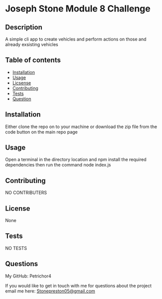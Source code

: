 
  # Joseph Stone Module 8 Challenge
  
  ## Description

  A simple cli app to create vehicles and perform actions on those and already exsisting vehicles
  ## Table of contents

  * [Installation](#installation)
  * [Usage](#usage)
  * [Licsense](#license)
  * [Contributing](#contributing)
  * [Tests](#tests)
  * [Question](#questions)
  ## Installation

  Either clone the repo on to your machine or download the zip file from the code button on the main repo page
  ## Usage

  Open a terminal in the directory location and npm install the required dependencies then run the command node index.js
  ## Contributing

  NO CONTRIBUTERS
  
  ## License

  None

  

  ## Tests

  NO TESTS
  ## Questions

  My GitHub:
  Petrichor4

  If you would like to get in touch with me for questions about the project email me here:
  Stonepreston05@gmail.com
